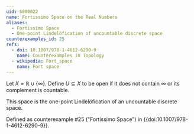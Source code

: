 ```yaml
---
uid: S000022
name: Fortissimo Space on the Real Numbers
aliases:
  - Fortissimo Space
  - One-point Lindelöfication of uncountable discrete space
counterexamples_id: 25
refs:
  - doi: 10.1007/978-1-4612-6290-9 
    name: Counterexamples in Topology
  - wikipedia: Fort_space
    name: Fort space
---
```


Let $X=\mathbb{R}\cup\{\infty\}$.
Define $U \subseteq X$ to be open if it does not contain $\infty$ or its complement is countable.

This space is the one-point Lindelöfication of an uncountable discrete space.

Defined as counterexample #25 ("Fortissimo Space")
in {{doi:10.1007/978-1-4612-6290-9}}.
